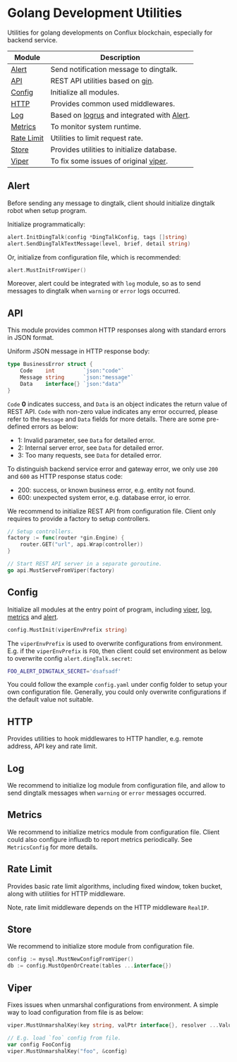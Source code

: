 # Golang Development Utilities
Utilities for golang developments on Conflux blockchain, especially for backend service.

|Module|Description|
|------|-------|
|[Alert](#alert)|Send notification message to dingtalk.|
|[API](#api)|REST API utilities based on [gin](https://github.com/gin-gonic/gin).|
|[Config](#config)|Initialize all modules.|
|[HTTP](#http)|Provides common used middlewares.|
|[Log](#log)|Based on [logrus](https://github.com/sirupsen/logrus) and integrated with [Alert](#alert).|
|[Metrics](#metrics)|To monitor system runtime.|
|[Rate Limit](#rate-limit)|Utilities to limit request rate.|
|[Store](#store)|Provides utilities to initialize database.|
|[Viper](#viper)|To fix some issues of original [viper](https://github.com/spf13/viper).|

## Alert
Before sending any message to dingtalk, client should initialize dingtalk robot when setup program.

Initialize programmatically:
```go
alert.InitDingTalk(config *DingTalkConfig, tags []string)
alert.SendDingTalkTextMessage(level, brief, detail string)
```

Or, initialize from configuration file, which is recommended:
```go
alert.MustInitFromViper()
```

Moreover, alert could be integrated with `log` module, so as to send messages to dingtalk when `warning` or `error` logs occurred.

## API
This module provides common HTTP responses along with standard errors in JSON format.

Uniform JSON message in HTTP response body:
```go
type BusinessError struct {
	Code    int         `json:"code"`
	Message string      `json:"message"`
	Data    interface{} `json:"data"`
}
```

`Code` **0** indicates success, and `Data` is an object indicates the return value of REST API. `Code` with non-zero value indicates any error occurred, please refer to the `Message` and `Data` fields for more details. There are some pre-defined errors as below:

- 1: Invalid parameter, see `Data` for detailed error.
- 2: Internal server error, see `Data` for detailed error.
- 3: Too many requests, see `Data` for detailed error.

To distinguish backend service error and gateway error, we only use `200` and `600` as HTTP response status code:

- 200: success, or known business error, e.g. entity not found.
- 600: unexpected system error, e.g. database error, io error.

We recommend to initialize REST API from configuration file. Client only requires to provide a factory to setup controllers.

```go
// Setup controllers.
factory := func(router *gin.Engine) {
    router.GET("url", api.Wrap(controller))
}

// Start REST API server in a separate goroutine.
go api.MustServeFromViper(factory)
```

## Config
Initialize all modules at the entry point of program, including [viper](#viper), [log](#log), [metrics](#metrics) and [alert](#alert).

```go
config.MustInit(viperEnvPrefix string)
```

The `viperEnvPrefix` is used to overwrite configurations from environment. E.g. if the `viperEnvPrefix` is `FOO`, then client could set environment as below to overwrite config `alert.dingTalk.secret`:

```sh
FOO_ALERT_DINGTALK_SECRET='dsafsadf'
```

You could follow the example `config.yaml` under config folder to setup your own configuration file. Generally, you could only overwrite configurations if the default value not suitable.

## HTTP
Provides utilities to hook middlewares to HTTP handler, e.g. remote address, API key and rate limit.

## Log
We recommend to initialize log module from configuration file, and allow to send dingtalk messages when `warning` or `error` messages occurred.

## Metrics
We recommend to initialize metrics module from configuration file. Client could also configure influxdb to report metrics periodically. See `MetricsConfig` for more details.

## Rate Limit
Provides basic rate limit algorithms, including fixed window, token bucket, along with utilities for HTTP middleware.

Note, rate limit middleware depends on the HTTP middleware `RealIP`.

## Store
We recommend to initialize store module from configuration file.

```go
config := mysql.MustNewConfigFromViper()
db := config.MustOpenOrCreate(tables ...interface{})
```

## Viper
Fixes issues when unmarshal configurations from environment. A simple way to load configuration from file is as below:

```go
viper.MustUnmarshalKey(key string, valPtr interface{}, resolver ...ValueResolver)

// E.g. load `foo` config from file.
var config FooConfig
viper.MustUnmarshalKey("foo", &config)
```
